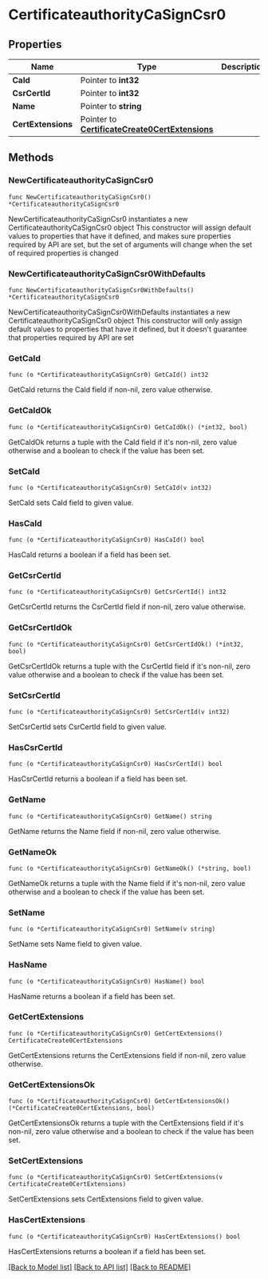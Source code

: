 # CertificateauthorityCaSignCsr0

## Properties

Name | Type | Description | Notes
------------ | ------------- | ------------- | -------------
**CaId** | Pointer to **int32** |  | [optional] 
**CsrCertId** | Pointer to **int32** |  | [optional] 
**Name** | Pointer to **string** |  | [optional] 
**CertExtensions** | Pointer to [**CertificateCreate0CertExtensions**](CertificateCreate0CertExtensions.md) |  | [optional] 

## Methods

### NewCertificateauthorityCaSignCsr0

`func NewCertificateauthorityCaSignCsr0() *CertificateauthorityCaSignCsr0`

NewCertificateauthorityCaSignCsr0 instantiates a new CertificateauthorityCaSignCsr0 object
This constructor will assign default values to properties that have it defined,
and makes sure properties required by API are set, but the set of arguments
will change when the set of required properties is changed

### NewCertificateauthorityCaSignCsr0WithDefaults

`func NewCertificateauthorityCaSignCsr0WithDefaults() *CertificateauthorityCaSignCsr0`

NewCertificateauthorityCaSignCsr0WithDefaults instantiates a new CertificateauthorityCaSignCsr0 object
This constructor will only assign default values to properties that have it defined,
but it doesn't guarantee that properties required by API are set

### GetCaId

`func (o *CertificateauthorityCaSignCsr0) GetCaId() int32`

GetCaId returns the CaId field if non-nil, zero value otherwise.

### GetCaIdOk

`func (o *CertificateauthorityCaSignCsr0) GetCaIdOk() (*int32, bool)`

GetCaIdOk returns a tuple with the CaId field if it's non-nil, zero value otherwise
and a boolean to check if the value has been set.

### SetCaId

`func (o *CertificateauthorityCaSignCsr0) SetCaId(v int32)`

SetCaId sets CaId field to given value.

### HasCaId

`func (o *CertificateauthorityCaSignCsr0) HasCaId() bool`

HasCaId returns a boolean if a field has been set.

### GetCsrCertId

`func (o *CertificateauthorityCaSignCsr0) GetCsrCertId() int32`

GetCsrCertId returns the CsrCertId field if non-nil, zero value otherwise.

### GetCsrCertIdOk

`func (o *CertificateauthorityCaSignCsr0) GetCsrCertIdOk() (*int32, bool)`

GetCsrCertIdOk returns a tuple with the CsrCertId field if it's non-nil, zero value otherwise
and a boolean to check if the value has been set.

### SetCsrCertId

`func (o *CertificateauthorityCaSignCsr0) SetCsrCertId(v int32)`

SetCsrCertId sets CsrCertId field to given value.

### HasCsrCertId

`func (o *CertificateauthorityCaSignCsr0) HasCsrCertId() bool`

HasCsrCertId returns a boolean if a field has been set.

### GetName

`func (o *CertificateauthorityCaSignCsr0) GetName() string`

GetName returns the Name field if non-nil, zero value otherwise.

### GetNameOk

`func (o *CertificateauthorityCaSignCsr0) GetNameOk() (*string, bool)`

GetNameOk returns a tuple with the Name field if it's non-nil, zero value otherwise
and a boolean to check if the value has been set.

### SetName

`func (o *CertificateauthorityCaSignCsr0) SetName(v string)`

SetName sets Name field to given value.

### HasName

`func (o *CertificateauthorityCaSignCsr0) HasName() bool`

HasName returns a boolean if a field has been set.

### GetCertExtensions

`func (o *CertificateauthorityCaSignCsr0) GetCertExtensions() CertificateCreate0CertExtensions`

GetCertExtensions returns the CertExtensions field if non-nil, zero value otherwise.

### GetCertExtensionsOk

`func (o *CertificateauthorityCaSignCsr0) GetCertExtensionsOk() (*CertificateCreate0CertExtensions, bool)`

GetCertExtensionsOk returns a tuple with the CertExtensions field if it's non-nil, zero value otherwise
and a boolean to check if the value has been set.

### SetCertExtensions

`func (o *CertificateauthorityCaSignCsr0) SetCertExtensions(v CertificateCreate0CertExtensions)`

SetCertExtensions sets CertExtensions field to given value.

### HasCertExtensions

`func (o *CertificateauthorityCaSignCsr0) HasCertExtensions() bool`

HasCertExtensions returns a boolean if a field has been set.


[[Back to Model list]](../README.md#documentation-for-models) [[Back to API list]](../README.md#documentation-for-api-endpoints) [[Back to README]](../README.md)


